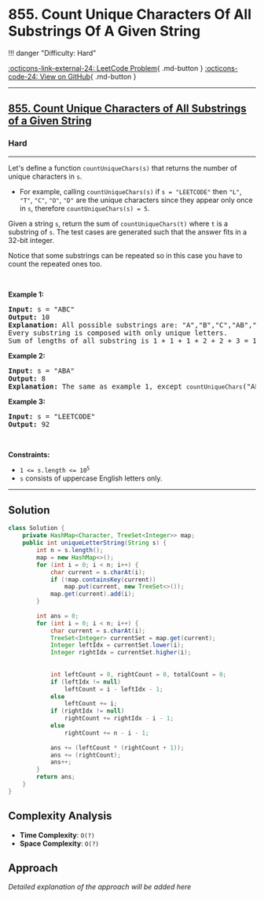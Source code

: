 # 855. Count Unique Characters Of All Substrings Of A Given String

!!! danger "Difficulty: Hard"

[:octicons-link-external-24: LeetCode Problem](https://leetcode.com/problems/count-unique-characters-of-all-substrings-of-a-given-string/){ .md-button }
[:octicons-code-24: View on GitHub](https://github.com/RAJ8664/Leetcode/tree/master/0855-count-unique-characters-of-all-substrings-of-a-given-string){ .md-button }

---

<h2><a href="https://leetcode.com/problems/count-unique-characters-of-all-substrings-of-a-given-string">855. Count Unique Characters of All Substrings of a Given String</a></h2><h3>Hard</h3><hr><p>Let&#39;s define a function <code>countUniqueChars(s)</code> that returns the number of unique characters in&nbsp;<code>s</code>.</p>

<ul>
	<li>For example, calling <code>countUniqueChars(s)</code> if <code>s = &quot;LEETCODE&quot;</code> then <code>&quot;L&quot;</code>, <code>&quot;T&quot;</code>, <code>&quot;C&quot;</code>, <code>&quot;O&quot;</code>, <code>&quot;D&quot;</code> are the unique characters since they appear only once in <code>s</code>, therefore <code>countUniqueChars(s) = 5</code>.</li>
</ul>

<p>Given a string <code>s</code>, return the sum of <code>countUniqueChars(t)</code> where <code>t</code> is a substring of <code>s</code>. The test cases are generated such that the answer fits in a 32-bit integer.</p>

<p>Notice that some substrings can be repeated so in this case you have to count the repeated ones too.</p>

<p>&nbsp;</p>
<p><strong class="example">Example 1:</strong></p>

<pre>
<strong>Input:</strong> s = &quot;ABC&quot;
<strong>Output:</strong> 10
<strong>Explanation: </strong>All possible substrings are: &quot;A&quot;,&quot;B&quot;,&quot;C&quot;,&quot;AB&quot;,&quot;BC&quot; and &quot;ABC&quot;.
Every substring is composed with only unique letters.
Sum of lengths of all substring is 1 + 1 + 1 + 2 + 2 + 3 = 10
</pre>

<p><strong class="example">Example 2:</strong></p>

<pre>
<strong>Input:</strong> s = &quot;ABA&quot;
<strong>Output:</strong> 8
<strong>Explanation: </strong>The same as example 1, except <code>countUniqueChars</code>(&quot;ABA&quot;) = 1.
</pre>

<p><strong class="example">Example 3:</strong></p>

<pre>
<strong>Input:</strong> s = &quot;LEETCODE&quot;
<strong>Output:</strong> 92
</pre>

<p>&nbsp;</p>
<p><strong>Constraints:</strong></p>

<ul>
	<li><code>1 &lt;= s.length &lt;= 10<sup>5</sup></code></li>
	<li><code>s</code> consists of uppercase English letters only.</li>
</ul>


---

## Solution

```java
class Solution {
    private HashMap<Character, TreeSet<Integer>> map;
    public int uniqueLetterString(String s) {
        int n = s.length();
        map = new HashMap<>();
        for (int i = 0; i < n; i++) {
            char current = s.charAt(i);
            if (!map.containsKey(current))
                map.put(current, new TreeSet<>());
            map.get(current).add(i);
        }
        
        int ans = 0;
        for (int i = 0; i < n; i++) {
            char current = s.charAt(i);
            TreeSet<Integer> currentSet = map.get(current);
            Integer leftIdx = currentSet.lower(i);
            Integer rightIdx = currentSet.higher(i);
            
            
            int leftCount = 0, rightCount = 0, totalCount = 0;
            if (leftIdx != null) 
                leftCount = i - leftIdx - 1;
            else 
                leftCount += i;
            if (rightIdx != null) 
                rightCount += rightIdx - i - 1;
            else 
                rightCount += n - i - 1;
           
            ans += (leftCount * (rightCount + 1));
            ans += (rightCount);
            ans++;
        }
        return ans;
    }
}
```

## Complexity Analysis

- **Time Complexity**: `O(?)`
- **Space Complexity**: `O(?)`

## Approach

*Detailed explanation of the approach will be added here*

